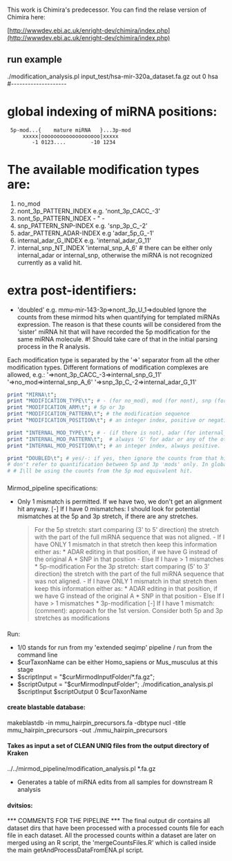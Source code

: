 ###
This work is Chimira's predecessor.
You can find the relase version of Chimira here:

[http://wwwdev.ebi.ac.uk/enright-dev/chimira/index.php](http://wwwdev.ebi.ac.uk/enright-dev/chimira/index.php)

## run example ##
./modification_analysis.pl input_test/hsa-mir-320a_dataset.fa.gz out 0 hsa
#--------------------

# global indexing of miRNA positions:
     5p-mod...{    mature miRNA   }...3p-mod
         xxxxx|ooooooooooooooooooo|xxxxx     	 
            -1 0123....        -10 1234

# The available modification types are:
1. no_mod
2. nont_3p_PATTERN_INDEX     e.g. 'nont_3p_CACC_-3'
3. nont_5p_PATTERN_INDEX                - " - 
4. snp_PATTERN_SNP-INDEX     e.g. 'snp_3p_C_-2' 
5. adar_PATTERN_ADAR-INDEX   e.g  'adar_5p_G_-1'
6. internal_adar_G_INDEX     e.g. 'internal_adar_G_11'
7. internal_snp_NT_INDEX          'internal_snp_A_6'  # there can be either only internal_adar or internal_snp, otherwise the miRNA is not recognized currently as a valid hit. 

# extra post-identifiers:
- 'doubled'		e.g. mmu-mir-143-3p=>nont_3p_U_1=>doubled
Ignore the counts from these mirmod hits when quantifying for templated miRNAs expression.
The reason is that these counts will be considered from the 'sister' miRNA hit that will have recorded the 5p modification
for the same miRNA molecule.
#! Should take care of that in the initial parsing process in the R analysis.


Each modification type is separated by the '=>' separator from all the other modification types.
Different formations of modification complexes are allowed, e.g.:
'=>nont_3p_CACC_-3=>internal_snp_G_11'
'=>no_mod=>internal_snp_A_6'
'=>snp_3p_C_-2=>internal_adar_G_11'




```perl
print "MIRNA\t";
print "MODIFICATION_TYPE\t"; # - (for no_mod), mod (for nont), snp (for snp) or adar (for adar)
print "MODIFICATION_ARM\t"; # 5p or 3p
print "MODIFICATION_PATTERN\t"; # the modification sequence
print "MODIFICATION_POSITION\t"; # an integer index, positive or negative

print "INTERNAL_MOD_TYPE\t"; # - (if there is not), adar (for internal_adar) or snp (for internal_snp)
print "INTERNAL_MOD_PATTERN\t";  # always 'G' for adar or any of the other 3 nts for SNPs. 
print "INTERNAL_MOD_POSITION\t"; # an integer index, always positive.

print "DOUBLED\t"; # yes/-: if yes, then ignore the counts from that hit in all cases that
# don't refer to quantification between 5p and 3p 'mods' only. In global quantification events,
# # I\ll be using the counts from the 5p mod equivalent hit.
```


###
Mirmod_pipeline specifications:
 - Only 1 mismatch is permitted. If we have two, we don't get an alignment hit anyway.
 [-] If I have 0 mismatches:
 	I should look for potential mismatches at the 5p and 3p stretch, if there are any stretches.
 	> For the 5p stretch:
 		start comparing (3' to 5' direction) the stretch with the part of the full miRNA sequence
 		that was not aligned. 
 		- If I have ONLY 1 mismatch in that stretch then keep this information either as:
 			* ADAR editing in that position, if we have G instead of the original A
 			* SNP in that position
 		- Else If I have > 1 mismatches
 			* 5p-modification
	> For the 3p stretch:
		start comparing (5' to 3' direction) the stretch with the part of the full miRNA sequence
		that was not aligned.
		- If I have ONLY 1 mismatch in that stretch then keep this information either as:
                       * ADAR editing in that position, if we have G instead of the original A
                       * SNP in that position
		- Else If I have > 1 mismatches
                       * 3p-modification
 [-] If I have 1 mismatch:
 	(comment): approach for the 1st version.
 	> Consider both 5p and 3p stretches as modifications 



####
Run: 
 - 1/0 stands for run from my 'extended seqimp' pipeline / run from the command line
 - $curTaxonName can be either Homo_sapiens or Mus_musculus at this stage 
 - $scriptInput = "$curMirmodInputFolder/*.fa.gz";
 - $scriptOutput = "$curMirmodInputFolder";
./modification_analysis.pl $scriptInput $scriptOutput 0 $curTaxonName

#### create blastable database:
makeblastdb -in mmu_hairpin_precursors.fa -dbtype nucl -title mmu_hairpin_precursors -out ./mmu_hairpin_precursors

#### Takes as input a set of CLEAN UNIQ files from the output directory of Kraken
../../mirmod_pipeline/modification_analysis.pl *.fa.gz

- Generates a table of miRNA edits from all samples for downstream R analysis

#### dvitsios:
*** COMMENTS FOR THE PIPELINE ***
The final output dir contains all dataset dirs that have been processed 
with a processed counts file for each file in each dataset.
All the processed counts within a dataset are later on merged
using an R script, the 'mergeCountsFiles.R' which is called inside
the main getAndProcessDataFromENA.pl script.


